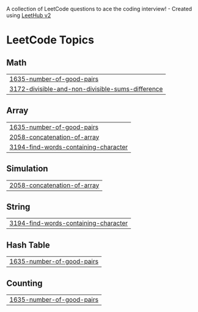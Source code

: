 A collection of LeetCode questions to ace the coding interview! - Created using [LeetHub v2](https://github.com/arunbhardwaj/LeetHub-2.0)
<!---LeetCode Topics Start-->
# LeetCode Topics
## Math
|  |
| ------- |
| [1635-number-of-good-pairs](https://github.com/1Zholdoshbek/Leetcode-Java-/tree/master/1635-number-of-good-pairs) |
| [3172-divisible-and-non-divisible-sums-difference](https://github.com/1Zholdoshbek/Leetcode-Java-/tree/master/3172-divisible-and-non-divisible-sums-difference) |
## Array
|  |
| ------- |
| [1635-number-of-good-pairs](https://github.com/1Zholdoshbek/Leetcode-Java-/tree/master/1635-number-of-good-pairs) |
| [2058-concatenation-of-array](https://github.com/1Zholdoshbek/Leetcode-Java-/tree/master/2058-concatenation-of-array) |
| [3194-find-words-containing-character](https://github.com/1Zholdoshbek/Leetcode-Java-/tree/master/3194-find-words-containing-character) |
## Simulation
|  |
| ------- |
| [2058-concatenation-of-array](https://github.com/1Zholdoshbek/Leetcode-Java-/tree/master/2058-concatenation-of-array) |
## String
|  |
| ------- |
| [3194-find-words-containing-character](https://github.com/1Zholdoshbek/Leetcode-Java-/tree/master/3194-find-words-containing-character) |
## Hash Table
|  |
| ------- |
| [1635-number-of-good-pairs](https://github.com/1Zholdoshbek/Leetcode-Java-/tree/master/1635-number-of-good-pairs) |
## Counting
|  |
| ------- |
| [1635-number-of-good-pairs](https://github.com/1Zholdoshbek/Leetcode-Java-/tree/master/1635-number-of-good-pairs) |
<!---LeetCode Topics End-->